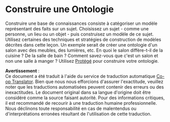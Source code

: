 <!--
CO_OP_TRANSLATOR_METADATA:
{
  "original_hash": "a057a8604f3976c3e309884453f1fad0",
  "translation_date": "2025-08-24T20:59:26+00:00",
  "source_file": "lessons/2-Symbolic/assignment.md",
  "language_code": "fr"
}
-->
# Construire une Ontologie

Construire une base de connaissances consiste à catégoriser un modèle représentant des faits sur un sujet. Choisissez un sujet - comme une personne, un lieu ou un objet - puis construisez un modèle de ce sujet. Utilisez certaines des techniques et stratégies de construction de modèles décrites dans cette leçon. Un exemple serait de créer une ontologie d'un salon avec des meubles, des lumières, etc. En quoi le salon diffère-t-il de la cuisine ? De la salle de bain ? Comment savez-vous que c'est un salon et non une salle à manger ? Utilisez [Protégé](https://protege.stanford.edu/) pour construire votre ontologie.

**Avertissement** :  
Ce document a été traduit à l'aide du service de traduction automatique [Co-op Translator](https://github.com/Azure/co-op-translator). Bien que nous nous efforcions d'assurer l'exactitude, veuillez noter que les traductions automatisées peuvent contenir des erreurs ou des inexactitudes. Le document original dans sa langue d'origine doit être considéré comme la source faisant autorité. Pour des informations critiques, il est recommandé de recourir à une traduction humaine professionnelle. Nous déclinons toute responsabilité en cas de malentendus ou d'interprétations erronées résultant de l'utilisation de cette traduction.